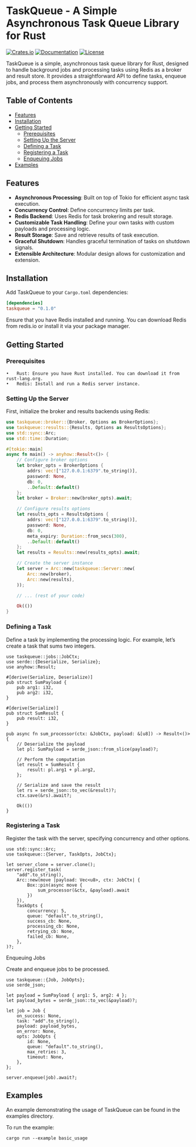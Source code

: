 # TaskQueue - A Simple Asynchronous Task Queue Library for Rust

[![Crates.io](https://img.shields.io/crates/v/taskqueue.svg)](https://crates.io/crates/taskqueue)
[![Documentation](https://docs.rs/taskqueue/badge.svg)](https://docs.rs/taskqueue)
[![License](https://img.shields.io/crates/l/taskqueue.svg)](https://github.com/yourusername/taskqueue/blob/main/LICENSE)

TaskQueue is a simple, asynchronous task queue library for Rust, designed to handle background jobs and processing tasks using Redis as a broker and result store. It provides a straightforward API to define tasks, enqueue jobs, and process them asynchronously with concurrency support.

## Table of Contents

- [Features](#features)
- [Installation](#installation)
- [Getting Started](#getting-started)
    - [Prerequisites](#prerequisites)
    - [Setting Up the Server](#setting-up-the-server)
    - [Defining a Task](#defining-a-task)
    - [Registering a Task](#registering-a-task)
    - [Enqueuing Jobs](#enqueuing-jobs)
- [Examples](#examples)

## Features

- **Asynchronous Processing**: Built on top of Tokio for efficient async task execution.
- **Concurrency Control**: Define concurrency limits per task.
- **Redis Backend**: Uses Redis for task brokering and result storage.
- **Customizable Task Handling**: Define your own tasks with custom payloads and processing logic.
- **Result Storage**: Save and retrieve results of task execution.
- **Graceful Shutdown**: Handles graceful termination of tasks on shutdown signals.
- **Extensible Architecture**: Modular design allows for customization and extension.

## Installation

Add TaskQueue to your `Cargo.toml` dependencies:

```toml
[dependencies]
taskqueue = "0.1.0"
```
Ensure that you have Redis installed and running. You can download Redis from redis.io or install it via your package manager.

## Getting Started

### Prerequisites

	•	Rust: Ensure you have Rust installed. You can download it from rust-lang.org.
	•	Redis: Install and run a Redis server instance.

### Setting Up the Server

First, initialize the broker and results backends using Redis:
```rust
use taskqueue::broker::{Broker, Options as BrokerOptions};
use taskqueue::results::{Results, Options as ResultsOptions};
use std::sync::Arc;
use std::time::Duration;

#[tokio::main]
async fn main() -> anyhow::Result<()> {
    // Configure broker options
    let broker_opts = BrokerOptions {
        addrs: vec!["127.0.0.1:6379".to_string()],
        password: None,
        db: 0,
        ..Default::default()
    };
    let broker = Broker::new(broker_opts).await;

    // Configure results options
    let results_opts = ResultsOptions {
        addrs: vec!["127.0.0.1:6379".to_string()],
        password: None,
        db: 0,
        meta_expiry: Duration::from_secs(300),
        ..Default::default()
    };
    let results = Results::new(results_opts).await;

    // Create the server instance
    let server = Arc::new(taskqueue::Server::new(
        Arc::new(broker),
        Arc::new(results),
    ));

    // ... (rest of your code)

    Ok(())
}
```

### Defining a Task

Define a task by implementing the processing logic. For example, let’s create a task that sums two integers.

```
use taskqueue::jobs::JobCtx;
use serde::{Deserialize, Serialize};
use anyhow::Result;

#[derive(Serialize, Deserialize)]
pub struct SumPayload {
    pub arg1: i32,
    pub arg2: i32,
}

#[derive(Serialize)]
pub struct SumResult {
    pub result: i32,
}

pub async fn sum_processor(ctx: &JobCtx, payload: &[u8]) -> Result<()> {
    // Deserialize the payload
    let pl: SumPayload = serde_json::from_slice(payload)?;

    // Perform the computation
    let result = SumResult {
        result: pl.arg1 + pl.arg2,
    };

    // Serialize and save the result
    let rs = serde_json::to_vec(&result)?;
    ctx.save(&rs).await?;

    Ok(())
}
```

### Registering a Task

Register the task with the server, specifying concurrency and other options.

```
use std::sync::Arc;
use taskqueue::{Server, TaskOpts, JobCtx};

let server_clone = server.clone();
server.register_task(
    "add".to_string(),
    Arc::new(move |payload: Vec<u8>, ctx: JobCtx| {
        Box::pin(async move {
            sum_processor(&ctx, &payload).await
        })
    }),
    TaskOpts {
        concurrency: 5,
        queue: "default".to_string(),
        success_cb: None,
        processing_cb: None,
        retrying_cb: None,
        failed_cb: None,
    },
)?;
```

Enqueuing Jobs

Create and enqueue jobs to be processed.

```
use taskqueue::{Job, JobOpts};
use serde_json;

let payload = SumPayload { arg1: 5, arg2: 4 };
let payload_bytes = serde_json::to_vec(&payload)?;

let job = Job {
    on_success: None,
    task: "add".to_string(),
    payload: payload_bytes,
    on_error: None,
    opts: JobOpts {
        id: None,
        queue: "default".to_string(),
        max_retries: 3,
        timeout: None,
    },
};

server.enqueue(job).await?;
```

## Examples

An example demonstrating the usage of TaskQueue can be found in the examples directory.

To run the example:

```
cargo run --example basic_usage
```

